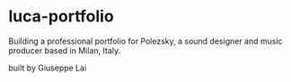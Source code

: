 # luca-portfolio

Building a professional portfolio for Polezsky, a sound designer and music producer based in Milan, Italy.

built by Giuseppe Lai
